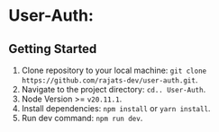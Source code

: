 # User-Auth:

## Getting Started

1. Clone repository to your local machine: `git clone https://github.com/rajats-dev/user-auth.git`.
2. Navigate to the project directory: `cd.. User-Auth`.
3. Node Version >= `v20.11.1`.
4. Install dependencies: `npm install` or `yarn install`.
5. Run dev command: `npm run dev`.
